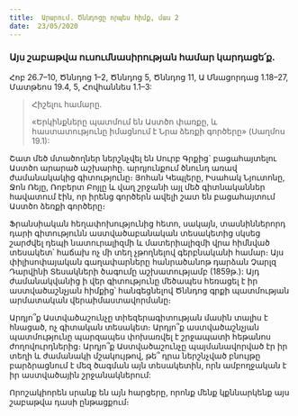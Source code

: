 ```yaml
---
title:  Արարում. Ծննդոցը որպես հիմք, մաս 2
date:  23/05/2020
---
```


### Այս շաբաթվա ուսումնասիրության համար կարդացե՛ք.
Հոբ 26.7–10, Ծննդոց 1–2, Ծննդոց 5, Ծննդոց 11, Ա Մնացորդաց 1.18–27, Մատթեոս 19.4, 5, Հովհաննես 1.1–3:

> <p>Հիշելու համարը.<p>
> «Երկինքները պատմում են Աստծո փառքը, և հաստատությունը իմացնում է Նրա ձեռքի գործերը» (Սաղմոս 19.1):

Շատ մեծ մտածողներ ներշնչվել են Սուրբ Գրքից` բացահայտելու Աստծո արարած աշխարհը. արդյունքում ծնունդ առավ ժամանակակից գիտությունը։ Յոհան Կեպլերը, Իսահակ Նյուտոնը, Ջոն Ռեյը, Ռոբերտ Բոյլը և վաղ շրջանի այլ մեծ գիտնականներ հավատում էին, որ իրենց գործերն ավելի շատ են բացահայտում Աստծո ձեռքի գործերը։

Ֆրանսիական հեղափոխությունից հետո, սակայն, տասնիններորդ դարի գիտությունն աստվածաբանական տեսակետից սկսեց շարժվել դեպի նատուրալիզմի և մատերիալիզմի վրա հիմնված տեսակետ՝ հաճախ ոչ մի տեղ չթողնելով գերբնականի համար։ Այս փիլիսոփայական գաղափարները հանրածանոթ դարձան Չարլզ Դարվինի Տեսակների ծագումը աշխատությամբ (1859թ.): Այդ ժամանակվանից ի վեր գիտությունը մեծապես հեռացել է իր աստվածաշնչյան հիմքից՝ հանգեցնելով Ծննդոց գրքի պատմության արմատական վերաիմաստավորմանը։

Արդյո՞ք Աստվածաշունչը տիեզերագիտության մասին տալիս է հնացած, ոչ գիտական տեսակետ։ Արդյո՞ք աստվածաշնչյան պատմությունը պարզապես փոխառվել է շրջապատի հեթանոս ժողովուրդներից։ Արդյո՞ք Աստվածաշունչը պայմանավորված էր իր տեղի և ժամանակի մշակույթով, թե՞ դրա ներշնչված բնույթը բարձրացնում է մեզ ծագման այն տեսակետին, որն ամբողջական է իր աստվածային շրջանակներում:

Որոշակիորեն սրանք են այն հարցերը, որոնք մենք կքննարկենք այս շաբաթվա դասի ընթացքում։